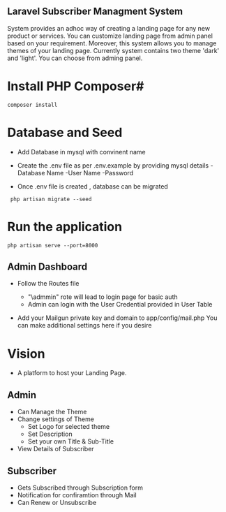 ## Laravel Subscriber Managment System

System provides an adhoc way of creating a landing page for any new product or services. You can customize landing page from admin panel based on your requirement. Moreover, this system allows you to manage themes of your landing page. Currently system contains two theme 'dark'
and 'light'. You can choose from adming panel.

# Install PHP Composer#
```
composer install
```


# Database and Seed #

- Add  Database in mysql with convinent name

- Create the .env file as per .env.example by providing mysql details
    -Database Name
    -User Name
    -Password

- Once .env file is created , database can be migrated
```
 php artisan migrate --seed
 ```



# Run the application #
```
php artisan serve --port=8000
```


## Admin Dashboard ##
- Follow the Routes file
    - "\admmin" rote will lead to login page for basic auth
    - Admin can login with the User Credential provided in User Table

- Add your Mailgun private key and domain to app/config/mail.php You can make additional settings here if you desire


# Vision #

- A platform to host your Landing Page.


## Admin ##
- Can Manage the Theme
- Change settings of Theme
    - Set Logo for selected theme
    - Set Description
    - Set your own Title & Sub-Title
- View Details of Subscriber



## Subscriber ##
- Gets Subscribed through Subscription form
- Notification for confiramtion  through Mail
- Can Renew or Unsubscribe